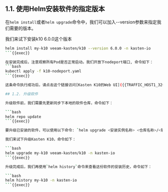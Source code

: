 ## 1.1. 使用Helm安装软件的指定版本

在`helm install`或者`helm upgrade`命令中，我们可以加入--version参数来指定我们需要的版本。

我们来试下安装k10 6.0.0这个版本

```bash
helm install my-k10 veeam-kasten/k10 --version 6.0.0 -n kasten-io
```{{exec}}

在安装完成后，注意观察所有Pod是否正常启动。我们开放下nodeport端口, 命令如下：
```bash
kubectl apply -f k10-nodeport.yaml
```{{exec}}

这条命令执行成功后，请点击这个链接访问[Kasten K10的Web UI]({{TRAFFIC_HOST1_32000}}/k10/#/)

## 1.2. 升级软件

升级软件前，我们需要先更新同步下本地的软件仓库，命令如下：

```bash
helm repo update
```{{exec}}

要升级已安装的软件，可以使用以下命令: `helm upgrade <安装实例名称> <仓库名称>/<软件名称> -n <k8s命名空间>`

我们来试下升级Kasten K10，命令如下：

```bash
helm upgrade my-k10 veeam-kasten/k10 -n kasten-io
```{{exec}}

升级完成后，我们再使用`helm history`命令来查看这份软件的安装历史，命令如下：

```bash
helm history my-k10 -n kasten-io
```{{exec}}


